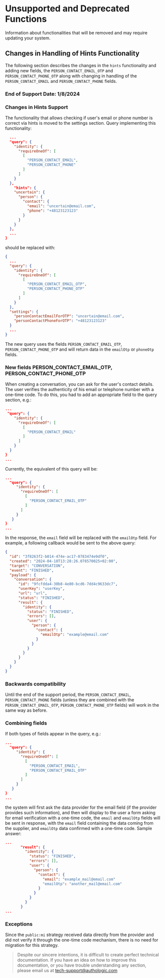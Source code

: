# Unsupported and Deprecated Functions

Information about functionalities that will be removed and may require updating your system.

## Changes in Handling of Hints Functionality 

The following section describes the changes in the `hints` functionality and adding new fields, the
`PERSON_CONTACT_EMAIL_OTP` and `PERSON_CONTACT_PHONE_OTP` along with changing in handling of the
`PERSON_CONTACT_EMAIL` and `PERSON_CONTACT_PHONE` fields.

### End of Support Date: 1/8/2024

### Changes in Hints Support

The functionality that allows checking if user's email or phone number is correct via hints is moved to the settings section.
Query implementing this functionality:

```json
  ...
  "query": {
    "identity": {
      "requireOneOf": [
        [
          "PERSON_CONTACT_EMAIL",
          "PERSON_CONTACT_PHONE"
        ]
      ]
    }
  },
    "hints": {
    "uncertain": {
      "person": {
        "contact": {
          "email": "uncertain@email.com",
          "phone": "+48123123123"
        }
      }
    }
  },
  ...
}
```

should be replaced with:

```json
{
  ...
  "query": {
    "identity": {
      "requireOneOf": [
        [
          "PERSON_CONTACT_EMAIL_OTP",
          "PERSON_CONTACT_PHONE_OTP"
        ]
      ]
    }
  },
  "settings": {
    "personContactEmailForOTP": "uncertain@email.com",
    "personContactPhoneForOTP": "+48123123123"
  }
  ...
}
```

The new query uses the fields `PERSON_CONTACT_EMAIL_OTP`, `PERSON_CONTACT_PHONE_OTP` and 
will return data in the `emailOtp` or `phoneOtp` fields.

### New fields PERSON_CONTACT_EMAIL_OTP, PERSON_CONTACT_PHONE_OTP

When creating a conversation, you can ask for the user's contact details. The user verifies the 
authenticity of his email or telephone number with a one-time code. To do this, you had to add an 
appropriate field to the query section, e.g.:

```json
...
 "query": {
    "identity": {
      "requireOneOf": [
        [
          "PERSON_CONTACT_EMAIL"
        ]
      ]
    }
  }
}
...
```

Currently, the equivalent of this query will be:

```json
...
  "query": {
     "identity": {
       "requireOneOf": [
         [
           "PERSON_CONTACT_EMAIL_OTP"
         ]
       ]
     }
   }
}
...
```

In the response, the `email` field will be replaced with the `emailOtp` field. For example, 
a following callback would be sent to the above query:

```json
{
  "id": "3f8263f2-b014-474e-ac17-0783474e9df0",
  "created": "2024-04-18T13:28:26.078570025+02:00",
  "target": "CONVERSATION",
  "event": "FINISHED",
  "payload": {
    "conversation": {
      "id": "9fcfdda4-30b8-4e80-bcd6-7dd4c9633dc7",
      "userKey": "userKey",
      "url": "url",
      "status": "FINISHED",
      "result": {
        "identity": {
          "status": "FINISHED",
          "errors": [],
          "user": {
            "person": {
              "contact": {
                "emailOtp": "example@email.com"
              }
            }
          }
        }
      }
    }
  }
}
```

### Backwards compatibility

Until the end of the support period, the `PERSON_CONTACT_EMAIL`, `PERSON_CONTACT_PHONE` fields (unless they are 
combined with the `PERSON_CONTACT_EMAIL_OTP`, `PERSON_CONTACT_PHONE_OTP` fields) will work in the same way as before.

### Combining fields

If both types of fields appear in the query, e.g.:

```json
...
  "query": {
     "identity": {
       "requireOneOf": [
         [
           "PERSON_CONTACT_EMAIL",
           "PERSON_CONTACT_EMAIL_OTP"
         ]
       ]
     }
   }
}
...
```

the system will first ask the data provider for the email field (if the provider provides such information), 
and then will display to the user a form asking for email verification with a one-time code, the `email` 
and `emailOtp` fields will be sent in response, with the `email` field containing the data coming from the 
supplier, and `emailOtp` data confirmed with a one-time code. Sample answer:

```json
...
       "result": {
         "identity": {
           "status": "FINISHED",
           "errors": [],
           "user": {
             "person": {
               "contact": {
                 "email": "example_mail@email.com"
                 "emailOtp": "another_mail@email.com"
               }
             }
           }
         }
       }
...
```

### Exceptions

Since the `public:mi` strategy received data directly from the provider and did not verify it through the 
one-time code mechanism, there is no need for migration for this strategy.

<!-- theme: info -->
>
> Despite our sincere intentions, it is difficult to create perfect technical documentation.
> If you have an idea on how to improve this documentation, or you have trouble understanding any section,
> please email us at tech-support@authologic.com

